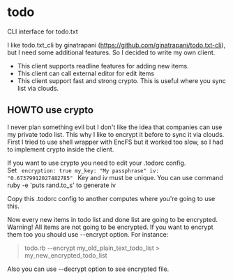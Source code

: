 todo
====

CLI interface for todo.txt 

I like todo.txt_cli by ginatrapani (https://github.com/ginatrapani/todo.txt-cli),
but I need some additional features. So I decided to write my own client.

 * This client supports readline features for adding new items.
 * This client can call external editor for edit items 
 * This client support fast and strong crypto. This is useful where you sync list via clouds.


## HOWTO use crypto 

I never plan something evil but I don't like the idea that companies can use my private todo list.
This why I like to encrypt it before to sync it via clouds. 
First I tried to use shell wrapper with EncFS but it worked too slow, so I had to implement crypto inside the client.

If you want to use crypto you need to edit your .todorc config.  
Set 
<code>
    encryption: true
    my_key: "My passphrase"
    iv: "0.67379912027482785"
</code>
Key and iv must be unique. You can use command ruby -e 'puts rand.to_s' to generate iv

Copy this .todorc config to another computes where you're going to use this.

Now every new items in todo list and done list are going to be encrypted.
Warning! All items are not going to be encrypted. If you want to encrypt them too you should use --encrypt option.
For instance:
>todo.rb --encrypt my_old_plain_text_todo_list > my_new_encrypted_todo_list

Also you can use --decrypt option to see encrypted file.


